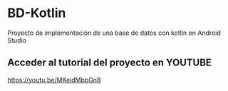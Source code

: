 # BD-Kotlin

Proyecto de implementación de una base de datos con kotlin en Android Studio

## Acceder al tutorial del proyecto en YOUTUBE
https://youtu.be/MKeidMbpGn8
